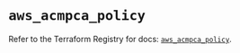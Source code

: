# `aws_acmpca_policy`

Refer to the Terraform Registry for docs: [`aws_acmpca_policy`](https://registry.terraform.io/providers/hashicorp/aws/6.12.0/docs/resources/acmpca_policy).
